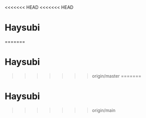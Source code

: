 <<<<<<< HEAD
<<<<<<< HEAD
# Haysubi
=======
# Haysubi
>>>>>>> origin/master
=======
# Haysubi
>>>>>>> origin/main
